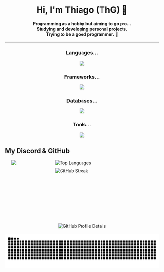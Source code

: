 <h1 align="center"> Hi, I'm Thiago (ThG) 🧩 </h1>
<h4 align="center">	
	Programming as a hobby but aiming to go pro... </br>
	Studying and developing personal projects. </br>
	Trying to be a good programmer. 🧃
</h4>

---

<div align="center">

  ### Languages...
  <img src="https://skillicons.dev/icons?i=py,java,html,css,js,nodejs" />

  ### Frameworks...
  <img src="https://skillicons.dev/icons?i=django,flask" />

  ### Databases...
  <img src="https://skillicons.dev/icons?i=mysql,sqlite,mongodb,postgres" />

  ### Tools...
  <img src="https://skillicons.dev/icons?i=git,github,docker,aws,vscode" />

</div>

## My Discord & GitHub
<div style="display: flex; flex-direction: column; align-items: center;">
  <div style="display: flex; flex-direction: row; gap: 10px; flex-wrap: wrap; justify-content: center;">
    <a href="https://discord.com/users/584941534315675676">
      <img
        style="min-width: 134px; max-height: 134px;"
        width="320"
        src="https://lanyard.kyrie25.dev/api/584941534315675676?bg=00000&animatedDecoration=true&hideNameplate=false&theme=dark&waveSpotifyColor=58B200&waveColor=58B200&imgStyle=square&gradient=46e55b-91e25d-d5e55e-f5c54e&hideProfile=false"
      />
    </a>
    <div style="display: flex; flex-direction: column; gap: 10px;">
      <img 
        style="min-width: 134px; max-height: 134px;"
        width="320"
        alt="Top Languages" 
        src="https://github-readme-stats.vercel.app/api/top-langs/?username=ithiagodev&layout=compact&langs_count=20&theme=chartreuse-dark"
      />
      <img
        style="min-width: 160px;"
        height="160"
        alt="GitHub Streak"
        src="https://github-readme-streak-stats-eight.vercel.app/?user=ithiagodev&theme=chartreuse_dark&hide_border=true&date_format=M%20j%5B%2C%20Y%5D"
      />
    </div>
  </div>
  
  <div style="margin-top: 20px;">
    <img
      width="730"
      alt="GitHub Profile Details"
      src="http://github-profile-summary-cards.vercel.app/api/cards/profile-details?username=ithiagodev&theme=chartreuse_dark"
    />
  </div>

  <div style="margin-top: 20px;">
    <img src="https://raw.githubusercontent.com/ithiagodev/ithiagodev/output/snake.svg" alt="Snake animation" />
  </div>

</div>
